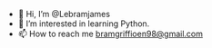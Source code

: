 - 👋 Hi, I’m @Lebramjames
- 👀 I’m interested in learning Python.
- 📫 How to reach me bramgriffioen98@gmail.com

<!---
Lebramjames/Lebramjames is a ✨ special ✨ repository because its `README.md` (this file) appears on your GitHub profile.
You can click the Preview link to take a look at your changes.
--->

